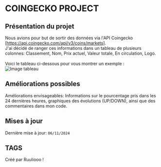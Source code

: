 # COINGECKO PROJECT
## Présentation du projet
Nous avions pour but de sortir des données via l'API Coingecko [https://api.coingecko.com/api/v3/coins/markets]. <br>
J'ai décidé de ranger ces informations dans un tableau de plusieurs colonnes: Classement, Nom,	Prix actuel,	Valeur totale,	En circulation, Logo. <br><br>
Voici le tableau ci-dessous pour vous montrer un exemple :
![Image tableau](https://github.com/user-attachments/assets/51b6d667-ce70-4bee-9dc5-1d4faba50b55)

## Améliorations possibles
Améliorations envisageables: Informations sur le pourcentage pris dans les 24 dernières heures, graphiques des évolutions (UP/DOWN), ainsi que des commentaires dans mon code.
## Mises à jour
Dernière mise à jour: ```06/11/2024```
## TAGS
Créé par Ruuliooo !
